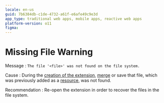 ```yaml
---
locale: en-us
guid: 7b6384db-c1de-4732-a61f-e6afe49c9e3d
app_type: traditional web apps, mobile apps, reactive web apps
platform-version: o11
figma:
---
```


# Missing File Warning

Message
:   `The file '<file>' was not found on the file system.`
  
Cause
:   During the [creation of the extension](<../../../extensibility-and-integration/integration-studio/extension-life-cycle/extension-create.md>), [merge](<../../../extensibility-and-integration/integration-studio/extension-life-cycle/extension-update-source-code.md>) or save that file, which was previously added as a [resource](<../../integration-studio/resources-tree.md>), was not found.

Recommendation
:   Re-open the extension in order to recover the files in the file system.
